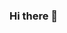 ### Hi there 👋

<!--
**ekenkel/ekenkel** is a ✨ _special_ ✨ repository because its `README.md` (this file) appears on your GitHub profile.

- 🔭 I’m currently working on a few MERN websites
- 🌱 I’m currently learning Java
- 📫 Contact Me: ekenkel7@gmail.com
-->
